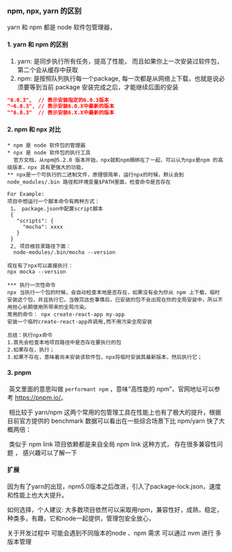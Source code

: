 ### npm, npx, yarn 的区别

   yarn 和 npm 都是 node 软件包管理器，

#### 1. yarn 和 npm 的区别

1. yarn: 是同步执行所有任务，提高了性能， 而且如果你上一次安装过软件包，第二个会从缓存中获取
2. npm: 是按照队列执行每一个package, 每一次都是从网络上下载，也就是说必须要等到当前 package 安装完成之后，才能继续后面的安装

```json
"6.0.3",  // 表示安装指定的6.0.3版本
"~6.0.3", // 表示安装6.0.X中最新的版本
"^6.0.3"  // 表示安装6.X.X中最新的版本
```

#### 2. npm 和 npx 对比

```
* npm 是 node 软件包的管理器
* npx 是 node 软件包的执行工具
  官方文档，从npm@5.2.0 版本开始，npx就和npm捆绑在了一起，可以认为npx是npm 的高级版本，npx 具有更强大的功能，
** npx是一个可执行的二进制文件，原理很简单，运行npx的时候，默认会到 node_modules/.bin 路径和环境变量$PATH里面，检查命令是否存在

For Example:
项目中想运行一个脚本命令有两种方式：
 1， package.json中配置script脚本
 {
   "scripts": {
     "mocha": xxxx
   }
 }
 2, 项目根目录路径下面：
  node-modules/.bin/mocha --version

现在有了npx可以直接执行：
npx mocka --version

*** 执行一次性命令
npx 当执行一个包的时候，会自动检查本地是否存在，如果没有会为你从 npm 上下载，临时安装这个包，并且执行它。当做完这些事情后，已安装的包不会出现在你的全局安装中，所以不用担心长期使用所带来的全局污染。
常用的命令： npx create-react-app my-app
安装一个临时create-react-app并调用,而不用污染全局安装

总结：执行npx命令
1.首先会检查本地项目路径中是否存在要执行的包
2.如果存在，执行；
3.如果不存在，意味着尚未安装该软件包，npx将临时安装其最新版本，然后执行它；

```

#### 3. pnpm

​ 英文里面的意思叫做 `performant npm` ，意味“高性能的 npm”，官网地址可以参考 <https://pnpm.io/>。

​ 相比较于 yarn/npm 这两个常用的包管理工具在性能上也有了极大的提升，根据目前官方提供的 benchmark 数据可以看出在一些综合场景下比 npm/yarn 快了大概两倍：

​ 类似于 npm link 项目依赖都是来自全局 npm link 这种方式， 存在很多兼容性问题 ，  感兴趣可以了解一下

#### 扩展

因为有了yarn的出现，npm5.0版本之后改进，引入了package-lock.json，速度和性能上也大大提升。

如何选择，个人建议: 大多数项目依然可以采取用npm，兼容性好，成熟，稳定，种类多，有趣，它和node一起提供，管理包安全放心，

关于开发过程中 可能会遇到不同版本的node 、npm 需求 可以通过 nvm 进行 多版本管理
